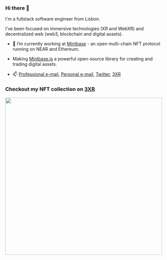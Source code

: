 ### Hi there 👋

I'm a fullstack software engineer from Lisbon. 

I've been focused on immersive technologies (XR and WebXR) and decentralized web (web3, blockchain and digital assets).

- 🔭 I’m currently working at [Mintbase](https://github.com/Mintbase/) - an open multi-chain NFT protocol running on NEAR and Ethereum.
- Making [Mintbase.js](https://github.com/Mintbase/mintbase-js) a powerful open-source library for creating and trading digital assets. 


- 📫  [Professional e-mail](mailto:luis@mintbase.io), [Personal e-mail](mailto:microchipgnu@gmail.com), [Twitter](https://twitter.com/microchipgnu), [3XR](https://3xr.space/twitter)


### Checkout my NFT collection on [3XR](https://3xr.space) 

<a href="https://www.3xr.space/microchipgnu.near/owned" target="_blank">
  <img src="https://user-images.githubusercontent.com/5553483/149324908-0f2d36d6-bc98-44a4-8aae-06e498201e62.png" style="width: 500px"/>
</a>
